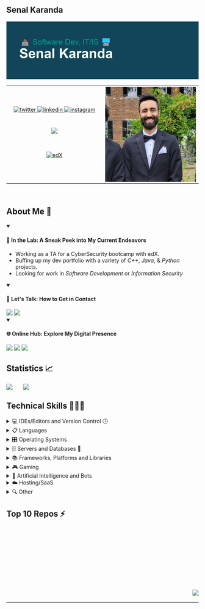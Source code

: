 ## Senal Karanda

![MasterHead](./header.png)
<table>
  <tr>
    <td valign="center" width="50%">
      <div align="center">
        <a href="https://twitter.com/Senal_Karanda" target="_blank"> <img src=https://img.shields.io/badge/twitter-%2300acee.svg?&style=for-the-badge&logo=twitter&logoColor=white alt=twitter style="margin-bottom: 5px;" /> </a>
        <a href="https://linkedin.com/in/Skaranda" target="_blank"> <img src=https://img.shields.io/badge/linkedin-%231E77B5.svg?&style=for-the-badge&logo=linkedin&logoColor=white alt=linkedin style="margin-bottom: 5px;" /> </a>
        <a href="https://instagram.com/Senal.Karanda" target="_blank"> <img src=https://img.shields.io/badge/instagram-%23000000.svg?&style=for-the-badge&logo=instagram&logoColor=white alt=instagram style="margin-bottom: 5px;" /> </a>  
      </div>    
      <br/> <br/> 
      <div align="center"> <img src="https://spotify-github-profile.vercel.app/api/view?uid=rw5sjqhcifjmchy2lyzjne6nh&cover_image=false&theme=default&show_offline=false&background_color=121212&interchange=false" /> </div>  
      <br/> <br/>
      <div align="center"> <a href="https://www.edx.org/" target="_blank"> <img style="margin: 10px" src="https://img.shields.io/badge/edX-%2302262B.svg?style=for-the-badge&logo=edX&logoColor=white" alt="edX" height="100" /> </a> </div>
    </td>
    <td valign="top" width="50%">
      <img src="./headshot.jpg" align="right" width="100%"/>
    </td>
  </tr>
</table>  
<br/>  

## About Me 📖
<div align="left">
  <!-- My current projects/ventures in rapidfire format.-->
  <details open>
    <summary><h4>💼 In the Lab: A Sneak Peek into My Current Endeavors</h4></summary>
    <ul> 
      <li>Working as a TA for a CyberSecurity bootcamp with edX.</li>
      <li>Buffing up my dev portfolio with a variety of <i>C++</i>, <i>Java</i>, & <i>Python</i> projects.</li>
      <li>Looking for work in <i>Software Development</i> or <i>Information Security</i></li>
    </ul>
  </details>
  <!-- Contact info.-->
  <details open>
    <summary><h4>🔔 Let's Talk: How to Get in Contact</h4></summary>
    <a href="mailto:senalkaranda@gmail.com" target="_blank"><img src="https://img.shields.io/badge/E--Mail-senalkaranda%40gmail.com-red"/></a>
    <a href="https://linkedin.com/in/Skaranda" target="_blank"><img src="https://img.shields.io/badge/LinkedIn-https%3A%2F%2Flinkedin.com%2Fin%2FSkaranda-blue"/></a>
  </details>
  <!-- My Websites-->
  <details open>
    <summary><h4>🌐 Online Hub: Explore My Digital Presence</h4></summary>
    <a href="https://senal.us" target="_blank"><img src="https://img.shields.io/website?label=KarandaGram&url=https%3A%2F%2Fsenal.us"/></a>
    <a href="https://catdadstudios.us" target="_blank"><img src="https://img.shields.io/website?label=CatDadStudios&url=https%3A%2F%2Fcatdadstudios.us"/></a>
    <a href="https://portfolio-skaranda.web.app/" target="_blank"><img src="https://img.shields.io/website?label=Dynamic%20Portfolio&url=https%3A%2F%2Fportfolio-skaranda.web.app%2F"/></a>
  </details>
</div>

## Statistics 📈  
<img src="https://github-readme-stats.vercel.app/api?username=SenalKaranda&show_icons=true&theme=tokyonight&count_private=false&rank_icon=github&hide_border=false" align="center" /> &nbsp; &nbsp; &nbsp; <img src="https://github-readme-stats.vercel.app/api/top-langs/?username=SenalKaranda&theme=tokyonight&langs_count=8&hide_border=false&layout=compact&card_width=350" align="center" />

## Technical Skills 🧑🏾‍💻  
<div align="left">
  <details> 
    <summary>💻 IDEs/Editors and Version Control 🕓</summary>
    <br/>
    <a href="" target="_blank"><img style="margin: 10px" src="https://img.shields.io/badge/Eclipse-FE7A16.svg?style=for-the-badge&logo=Eclipse&logoColor=white" alt="Eclipse" height="25" /></a> 
    <a href="" target="_blank"><img style="margin: 10px" src="https://img.shields.io/badge/git-%23F05033.svg?style=for-the-badge&logo=git&logoColor=white" alt="Git" height="25" /></a>
    <a href="" target="_blank"><img style="margin: 10px" src="https://img.shields.io/badge/github-%23121011.svg?style=for-the-badge&logo=github&logoColor=white" alt="GitHub" height="25" /></a>
    <a href="" target="_blank"><img style="margin: 10px" src="https://img.shields.io/badge/gitlab-%23181717.svg?style=for-the-badge&logo=gitlab&logoColor=white" alt="GitLab" height="25" /></a>
    <a href="" target="_blank"><img style="margin: 10px" src="https://img.shields.io/badge/IntelliJIDEA-000000.svg?style=for-the-badge&logo=intellij-idea&logoColor=white" alt="IntelliJ" height="25" /></a> 
    <a href="" target="_blank"><img style="margin: 10px" src="https://img.shields.io/badge/Visual%20Studio%20Code-0078d7.svg?style=for-the-badge&logo=visual-studio-code&logoColor=white" alt="Visual Studio Code" height="25" /></a> 
    <a href="" target="_blank"><img style="margin: 10px" src="https://img.shields.io/badge/Visual%20Studio-5C2D91.svg?style=for-the-badge&logo=visual-studio&logoColor=white" alt="Visual Studio" height="25" /></a> 
  </details>

  <details>
    <summary>📋 Languages</summary>
    <br/>
    <a href="" target="_blank"><img style="margin: 10px" src="https://img.shields.io/badge/c%23-%23239120.svg?style=for-the-badge&logo=c-sharp&logoColor=white" alt="C#" height="25" /></a> 
    <a href="" target="_blank"><img style="margin: 10px" src="https://img.shields.io/badge/c++-%2300599C.svg?style=for-the-badge&logo=c%2B%2B&logoColor=white" alt="C++" height="25" /></a> 
    <a href="" target="_blank"><img style="margin: 10px" src="https://img.shields.io/badge/css3-%231572B6.svg?style=for-the-badge&logo=css3&logoColor=white" alt="CSS3" height="25" /></a> 
    <a href="" target="_blank"><img style="margin: 10px" src="https://img.shields.io/badge/html5-%23E34F26.svg?style=for-the-badge&logo=html5&logoColor=white" alt="HTML5" height="25" /></a> 
    <a href="" target="_blank"><img style="margin: 10px" src="https://img.shields.io/badge/java-%23ED8B00.svg?style=for-the-badge&logo=openjdk&logoColor=white" alt="Java" height="25" />
    </a> <a href="" target="_blank"><img style="margin: 10px" src="https://img.shields.io/badge/javascript-%23323330.svg?style=for-the-badge&logo=javascript&logoColor=%23F7DF1E" alt="JavaScript" height="25" /></a> 
    <a href="" target="_blank"><img style="margin: 10px" src="https://img.shields.io/badge/lua-%232C2D72.svg?style=for-the-badge&logo=lua&logoColor=white" alt="Lua" height="25" /></a> 
    <a href="" target="_blank"><img style="margin: 10px" src="https://img.shields.io/badge/php-%23777BB4.svg?style=for-the-badge&logo=php&logoColor=white" alt="PHP" height="25" /></a> 
    <a href="" target="_blank"><img style="margin: 10px" src="https://img.shields.io/badge/PowerShell-%235391FE.svg?style=for-the-badge&logo=powershell&logoColor=white" alt="Powershell" height="25" /></a>
    <a href="" target="_blank"><img style="margin: 10px" src="https://img.shields.io/badge/python-3670A0?style=for-the-badge&logo=python&logoColor=ffdd54" alt="Python" height="25" /></a> 
    <a href="" target="_blank"><img style="margin: 10px" src="https://img.shields.io/badge/shell_script-%23121011.svg?style=for-the-badge&logo=gnu-bash&logoColor=white" alt="Shell Script" height="25" /></a> 
    <a href="" target="_blank"><img style="margin: 10px" src="https://img.shields.io/badge/Windows%20Terminal-%234D4D4D.svg?style=for-the-badge&logo=windows-terminal&logoColor=white" alt="Windows Terminal" height="25" /></a>
  </details>
  <details>
    <summary>🎛️ Operating Systems</summary>
    <br/>
    <a href="" target="_blank"><img style="margin: 10px" src="https://img.shields.io/badge/Android-3DDC84?style=for-the-badge&logo=android&logoColor=white" alt="Android" height="25" /></a> 
    <a href="" target="_blank"><img style="margin: 10px" src="https://img.shields.io/badge/chrome%20os-3d89fc?style=for-the-badge&logo=google%20chrome&logoColor=white" alt="ChromeOS" height="25" /></a> 
    <a href="" target="_blank"><img style="margin: 10px" src="https://img.shields.io/badge/Kali-268BEE?style=for-the-badge&logo=kalilinux&logoColor=white" alt="Kali Linux" height="25" /></a> 
    <a href="" target="_blank"><img style="margin: 10px" src="https://img.shields.io/badge/Linux-FCC624?style=for-the-badge&logo=linux&logoColor=black" alt="Linux" height="25" /></a>
    <a href="" target="_blank"><img style="margin: 10px" src="https://img.shields.io/badge/Ubuntu-E95420?style=for-the-badge&logo=ubuntu&logoColor=white" alt="Ubuntu" height="25" /></a> 
    <a href="" target="_blank"><img style="margin: 10px" src="https://img.shields.io/badge/Windows-0078D6?style=for-the-badge&logo=windows&logoColor=white" alt="Windows" height="25" /></a> 
    <a href="" target="_blank"><img style="margin: 10px" src="https://img.shields.io/badge/Windows%2011-%230079d5.svg?style=for-the-badge&logo=Windows%2011&logoColor=white" alt="Windows 11" height="25" /></a> 
  </details>
  <details>
    <summary>🗄️ Servers and Databases 💾</summary>
    <br/>
    <a href="" target="_blank"><img style="margin: 10px" src="https://img.shields.io/badge/apache-%23D42029.svg?style=for-the-badge&logo=apache&logoColor=white" alt="Apache" height="25" /></a>
    <a href="" target="_blank"><img style="margin: 10px" src="https://img.shields.io/badge/nginx-%23009639.svg?style=for-the-badge&logo=nginx&logoColor=white" alt="Nginx" height="25" /></a>
    <a href="" target="_blank"><img style="margin: 10px" src="https://img.shields.io/badge/MariaDB-003545?style=for-the-badge&logo=mariadb&logoColor=white" alt="MariaDB" height="25" /></a> 
    <a href="" target="_blank"><img style="margin: 10px" src="https://img.shields.io/badge/MongoDB-%234ea94b.svg?style=for-the-badge&logo=mongodb&logoColor=white" alt="MongoDB" height="25" /></a> 
    <a href="" target="_blank"><img style="margin: 10px" src="https://img.shields.io/badge/mysql-%2300f.svg?style=for-the-badge&logo=mysql&logoColor=white" alt="MySQL" height="25" /></a> 
    <a href="" target="_blank"><img style="margin: 10px" src="https://img.shields.io/badge/sqlite-%2307405e.svg?style=for-the-badge&logo=sqlite&logoColor=white" alt="SQLite" height="25" /></a>
  </details>
  <details> 
    <summary>📚 Frameworks, Platforms and Libraries</summary>
    <br/>
    <a href="" target="_blank"><img style="margin: 10px" src="https://img.shields.io/badge/Anaconda-%2344A833.svg?style=for-the-badge&logo=anaconda&logoColor=white" alt="Anaconda" height="25" /></a> 
    <a href="" target="_blank"><img style="margin: 10px" src="https://img.shields.io/badge/bootstrap-%238511FA.svg?style=for-the-badge&logo=bootstrap&logoColor=white" alt="Bootstrap" height="25" /></a> 
    <a href="" target="_blank"><img style="margin: 10px" src="https://img.shields.io/badge/jquery-%230769AD.svg?style=for-the-badge&logo=jquery&logoColor=white" alt="JQuery" height="25" /></a> 
    <a href="" target="_blank"><img style="margin: 10px" src="https://img.shields.io/badge/node.js-6DA55F?style=for-the-badge&logo=node.js&logoColor=white" alt="Node.js" height="25" /></a>
    <a href="" target="_blank"><img style="margin: 10px" src="https://img.shields.io/badge/numpy-%23013243.svg?style=for-the-badge&logo=numpy&logoColor=white" alt="NumPy" height="25" /></a>
    <a href="" target="_blank"><img style="margin: 10px" src="https://img.shields.io/badge/pandas-%23150458.svg?style=for-the-badge&logo=pandas&logoColor=white" alt="Pandas" height="25" /></a> 
    <a href="" target="_blank"><img style="margin: 10px" src="https://img.shields.io/badge/WordPress-%23117AC9.svg?style=for-the-badge&logo=WordPress&logoColor=white" alt="Wordpress" height="25" /></a>
  </details>
  <details>
    <summary>🎮 Gaming</summary>
    <br/>
    <a href="" target="_blank"><img style="margin: 10px" src="https://img.shields.io/badge/epicgames-%23313131.svg?style=for-the-badge&logo=epicgames&logoColor=white" alt="Epic Games" height="25" /></a> 
    <a href="" target="_blank"><img style="margin: 10px" src="https://img.shields.io/badge/GODOT-%23FFFFFF.svg?style=for-the-badge&logo=godot-engine" alt="Godot Engine" height="25" /></a> 
    <a href="" target="_blank"><img style="margin: 10px" src="https://img.shields.io/badge/Itch-%23FF0B34.svg?style=for-the-badge&logo=Itch.io&logoColor=white" alt="Itch.io" height="25" /></a> 
    <a href="" target="_blank"><img style="margin: 10px" src="https://img.shields.io/badge/steam-%23000000.svg?style=for-the-badge&logo=steam&logoColor=white" alt="Steam" height="25" /></a>
    <a href="" target="_blank"><img style="margin: 10px" src="https://img.shields.io/badge/unrealengine-%23313131.svg?style=for-the-badge&logo=unrealengine&logoColor=white" alt="Unreal Engine" height="25" /></a> 
    <a href="" target="_blank"><img style="margin: 10px" src="https://img.shields.io/badge/xbox-%23107C10.svg?style=for-the-badge&logo=xbox&logoColor=white" alt="Xbox" height="25" /></a>
  </details>
  <details>
    <summary>🤖 Artificial Intelligence and Bots</summary>
    <br/>
    <a href="" target="_blank"><img style="margin: 10px" src="https://img.shields.io/badge/amazon%20alexa-52b5f7?style=for-the-badge&logo=amazon%20alexa&logoColor=white" alt="Alexa" height="25" /></a> 
    <a href="" target="_blank"><img style="margin: 10px" src="https://img.shields.io/badge/chatGPT-74aa9c?style=for-the-badge&logo=openai&logoColor=white" alt="ChatGPT" height="25" /></a> 
    <a href="" target="_blank"><img style="margin: 10px" src="https://img.shields.io/badge/google%20assistant-4285F4?style=for-the-badge&logo=google%20assistant&logoColor=white" alt="Google Assistant" height="25" /></a>
  </details>
  <details>  
    <summary>☁️ Hosting/SaaS</summary>
    <br/>
    <a href="" target="_blank"><img style="margin: 10px" src="https://img.shields.io/badge/AWS-%23FF9900.svg?style=for-the-badge&logo=amazon-aws&logoColor=white" alt="AWS" height="25" /></a> 
    <a href="" target="_blank"><img style="margin: 10px" src="https://img.shields.io/badge/azure-%230072C6.svg?style=for-the-badge&logo=microsoftazure&logoColor=white" alt="Azure" height="25" /></a> 
    <a href="" target="_blank"><img style="margin: 10px" src="https://img.shields.io/badge/DigitalOcean-%230167ff.svg?style=for-the-badge&logo=digitalOcean&logoColor=white" alt="Digital Ocean" height="25" /></a> 
    <a href="" target="_blank"><img style="margin: 10px" src="https://img.shields.io/badge/firebase-%23039BE5.svg?style=for-the-badge&logo=firebase" alt="Firebase" height="25" /></a>
    <a href="" target="_blank"><img style="margin: 10px" src="https://img.shields.io/badge/github%20pages-121013?style=for-the-badge&logo=github&logoColor=white" alt="Github Pages" height="25" /></a> 
  </details>
  <details>
    <summary>🔍 Other</summary>
    <br>
    <a href="" target="_blank"><img style="margin: 10px" src="https://img.shields.io/badge/ansible-%231A1918.svg?style=for-the-badge&logo=ansible&logoColor=white" alt="Ansible" height="25" /></a> 
    <a href="" target="_blank"><img style="margin: 10px" src="https://img.shields.io/badge/-Arduino-00979D?style=for-the-badge&logo=Arduino&logoColor=white" alt="Arduino" height="25" /></a>
    <a href="" target="_blank"><img style="margin: 10px" src="https://img.shields.io/badge/docker-%230db7ed.svg?style=for-the-badge&logo=docker&logoColor=white" alt="Docker" height="25" /></a>
    <a href="" target="_blank"><img style="margin: 10px" src="https://img.shields.io/badge/Microsoft_Excel-217346?style=for-the-badge&logo=microsoft-excel&logoColor=white" alt="Excel" height="25" /></a> 
    <a href="" target="_blank"><img style="margin: 10px" src="https://img.shields.io/badge/home%20assistant-%2341BDF5.svg?style=for-the-badge&logo=home-assistant&logoColor=white" alt="Home Assistant" height="25" /></a>
    <a href="" target="_blank"><img style="margin: 10px" src="https://img.shields.io/badge/mosquitto-%233C5280.svg?style=for-the-badge&logo=eclipsemosquitto&logoColor=white" alt="Mosquitto" height="25" /></a> 
    <a href="" target="_blank"><img style="margin: 10px" src="https://img.shields.io/badge/pihole-%2396060C.svg?style=for-the-badge&logo=pi-hole&logoColor=white" alt="Pi-Hole" height="25" /></a>  
    <a href="" target="_blank"><img style="margin: 10px" src="https://img.shields.io/badge/-RaspberryPi-C51A4A?style=for-the-badge&logo=Raspberry-Pi" alt="Raspberry Pi" height="25" /></a> 
    <a href="" target="_blank"><img style="margin: 10px" src="https://img.shields.io/badge/vagrant-%231563FF.svg?style=for-the-badge&logo=vagrant&logoColor=white" alt="Vagrant" height="25" /></a>
    <a href="" target="_blank"><img style="margin: 10px" src="https://img.shields.io/badge/Microsoft_Word-2B579A?style=for-the-badge&logo=microsoft-word&logoColor=white" alt="Word" height="25" /></a>
  </details>
</div>

## Top 10 Repos ⚡
<div align="center">
   <a href="https://github.com/SenalKaranda/UE5-ProceduralTerrain_3D" target="_blank"><img style="margin: 10px" src="https://github-readme-stats.vercel.app/api/pin/?username=SenalKaranda&repo=UE5-ProceduralTerrain_3D&theme=tokyonight" alt=""/></a> &nbsp; &nbsp; &nbsp; <a href="https://github.com/SenalKaranda/UE5-ProceduralTerrain_2D" target="_blank"><img style="margin: 10px" src="https://github-readme-stats.vercel.app/api/pin/?username=SenalKaranda&repo=UE5-ProceduralTerrain_2D&theme=tokyonight" alt=""/></a> <br/> <br/>
  <a href="https://github.com/SenalKaranda/HTML-KarandaGram" target="_blank"><img style="margin: 10px" src="https://github-readme-stats.vercel.app/api/pin/?username=SenalKaranda&repo=HTML-KarandaGram&theme=tokyonight" alt=""/></a> &nbsp; &nbsp; &nbsp; <a href="https://github.com/SenalKaranda/HTML-KarandaGram_Poster" target="_blank"><img style="margin: 10px" src="https://github-readme-stats.vercel.app/api/pin/?username=SenalKaranda&repo=HTML-KarandaGram_Poster&theme=tokyonight" alt=""/></a> <br/> <br/>
  <a href="https://github.com/SenalKaranda/HTML-Dynamic_Portfolio" target="_blank"><img style="margin: 10px" src="https://github-readme-stats.vercel.app/api/pin/?username=SenalKaranda&repo=HTML-Dynamic_Portfolio&theme=tokyonight" alt=""/></a> &nbsp; &nbsp; &nbsp; <a href="https://github.com/SenalKaranda/PY-Teaching_Utilities" target="_blank"><img style="margin: 10px" src="https://github-readme-stats.vercel.app/api/pin/?username=SenalKaranda&repo=PY-Teaching_Utilities&theme=tokyonight" alt=""/></a> <br/> <br/>
  <a href="https://github.com/SenalKaranda/UE5-Side_Runner" target="_blank"><img style="margin: 10px" src="https://github-readme-stats.vercel.app/api/pin/?username=SenalKaranda&repo=UE5-Side_Runner&theme=tokyonight" alt=""/></a> &nbsp; &nbsp; &nbsp; <a href="https://github.com/SenalKaranda/UE5-Asteroids" target="_blank"><img style="margin: 10px" src="https://github-readme-stats.vercel.app/api/pin/?username=SenalKaranda&repo=UE5-Asteroids&theme=tokyonight" alt=""/></a>
</div> <br>

<div align="right"><a href="https://github.com/SenalKaranda#senal-karanda"><img src="https://img.shields.io/badge/Jump-Top%20of%20Page-brightgreen"/></a></div>

----
<!--          HELPFUL LINKS FOR ME          -->

<!-- -->

<!-- BADGE FORMAT: <a href="" target="_blank"><img style="margin: 10px" src="https://github-readme-stats.vercel.app/api/pin/?username=anuraghazra&repo=github-readme-stats)](https://github.com/anuraghazra/github-readme-stats" alt="" height="25" /></a> -->

<!--- TOP LANGUAGES: [![Top Langs](https://github-readme-stats.vercel.app/api/top-langs/?username=SenalKaranda)](https://github.com/anuraghazra/github-readme-stats) -->

<!-- REPO PIN: [![Readme Card](https://github-readme-stats.vercel.app/api/pin/?username=anuraghazra&repo=github-readme-stats)](https://github.com/anuraghazra/github-readme-stats) -->

<!-- MARKDOWN EMOJI: https://gist.github.com/rxaviers/7360908 -->

<!-- SHIELDS.IO: https://shields.io/ -->

<!-- HUGE RESOURCE LIST: https://github.com/abhisheknaiidu/awesome-github-profile-readme -->
